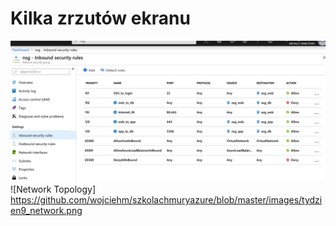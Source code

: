 # Kilka zrzutów ekranu
![ASG](images/tydzien9_ASG.png)
![Network Topology] 
https://github.com/wojciehm/szkolachmuryazure/blob/master/images/tydzien9_network.png
